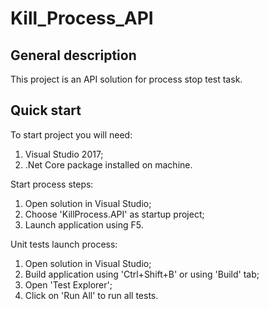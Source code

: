 # Kill_Process_API

## General description
This project is an API solution for process stop test task.

## Quick start
To start project you will need:
1. Visual Studio 2017;
2. .Net Core package installed on machine.

Start process steps:
1. Open solution in Visual Studio;
2. Choose 'KillProcess.API' as startup project;
3. Launch application using F5.

Unit tests launch process:
1. Open solution in Visual Studio;
2. Build application using 'Ctrl+Shift+B' or using 'Build' tab;
3. Open 'Test Explorer';
4. Click on 'Run All' to run all tests.
